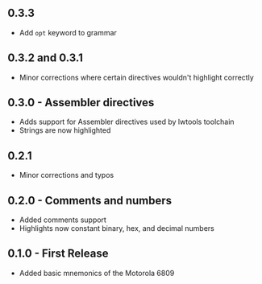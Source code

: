 ## 0.3.3
* Add `opt` keyword to grammar

## 0.3.2 and 0.3.1
* Minor corrections where certain directives wouldn't highlight correctly

## 0.3.0 - Assembler directives
* Adds support for Assembler directives used by lwtools toolchain
* Strings are now highlighted

## 0.2.1
* Minor corrections and typos

## 0.2.0 - Comments and numbers
* Added comments support
* Highlights now constant binary, hex, and decimal numbers

## 0.1.0 - First Release
* Added basic mnemonics of the Motorola 6809  
